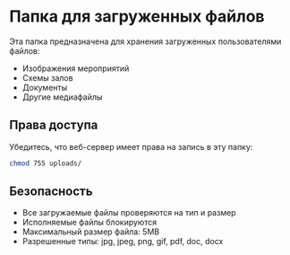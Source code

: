 # Папка для загруженных файлов

Эта папка предназначена для хранения загруженных пользователями файлов:
- Изображения мероприятий
- Схемы залов
- Документы
- Другие медиафайлы

## Права доступа

Убедитесь, что веб-сервер имеет права на запись в эту папку:

```bash
chmod 755 uploads/
```

## Безопасность

- Все загружаемые файлы проверяются на тип и размер
- Исполняемые файлы блокируются
- Максимальный размер файла: 5MB
- Разрешенные типы: jpg, jpeg, png, gif, pdf, doc, docx
